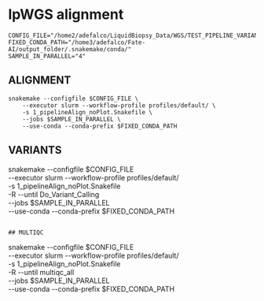 # lpWGS alignment

```
CONFIG_FILE="/home2/adefalco/LiquidBiopsy_Data/WGS/TEST_PIPELINE_VARIANT/Config/ENV_USER_OPTIONS.yaml"
FIXED_CONDA_PATH="/home3/adefalco/Fate-AI/output_folder/.snakemake/conda/"
SAMPLE_IN_PARALLEL="4"
```

## ALIGNMENT 
```
snakemake --configfile $CONFIG_FILE \
	--executor slurm --workflow-profile profiles/default/ \
	-s 1_pipelineAlign_noPlot.Snakefile \
	--jobs $SAMPLE_IN_PARALLEL \
	--use-conda --conda-prefix $FIXED_CONDA_PATH
```

## VARIANTS 
snakemake --configfile $CONFIG_FILE \
	--executor slurm --workflow-profile profiles/default/ \
	-s 1_pipelineAlign_noPlot.Snakefile \
	-R --until Do_Variant_Calling \
	--jobs $SAMPLE_IN_PARALLEL \
	--use-conda --conda-prefix $FIXED_CONDA_PATH
```

## MULTIQC 
```
snakemake --configfile $CONFIG_FILE \
	--executor slurm --workflow-profile profiles/default/ \
	-s 1_pipelineAlign_noPlot.Snakefile \
	-R --until multiqc_all \
	--jobs $SAMPLE_IN_PARALLEL \
	--use-conda --conda-prefix $FIXED_CONDA_PATH
```
